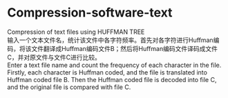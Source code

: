 # Compression-software-text  
Compression of text files using HUFFMAN TREE  
输入一个文本文件名，统计该文件中各字符频率。首先对各字符进行Huffman编码，将该文件翻译成Huffman编码文件B；然后将Huffman编码文件译码成文件C，并对原文件与文件C进行比较。  
Enter a text file name and count the frequency of each character in the file. Firstly, each character is Huffman coded, and the file is translated into Huffman coded file B. Then the Huffman coded file is decoded into file C, and the original file is compared with file C.
